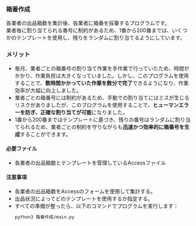 ### 箱番作成
各業者の出品箱数を集計後、各業者に箱番を採番するプログラムです。  
業者毎に割り当てられる番号に制約があるため、1番から200番までは、いくつかのテンプレートを使用し、残りをランダムに割り当てるようにしています。

### メリット
- 毎月、業者ごとの箱番号の割り当て作業を手作業で行っていたため、時間がかかり、作業負担は大きくなっていました。しかし、このプログラムを使用することで、**数時間かかっていた作業を数分で完了**できるようになり、作業効率が大幅に向上しました。
- 業者ごとの箱番号には制約があるため、手動での割り当てにはミスが生じるリスクがありましたが、このプログラムを使用することで、**ヒューマンエラーを防ぎ、正確な割り当てが可能**になりました。
- 1番から200番まではテンプレートに基づき、残りの番号はランダムに割り当てられるため、業者ごとの制約を守りながらも**迅速かつ効率的に箱番号を生成**することができます。

#### 必要ファイル
- 各業者の出品箱数とテンプレートを管理しているAccessファイル

#### 注意事項
- 各業者の出品箱数をAccessのフォームを使用して集計する。
- 出品状況によってどのテンプレートを使用するか指定する。
- すべての準備が整ったら、以下のコマンドでプログラムを実行します：  
  ```bash
  python3 箱番作成/main.py
